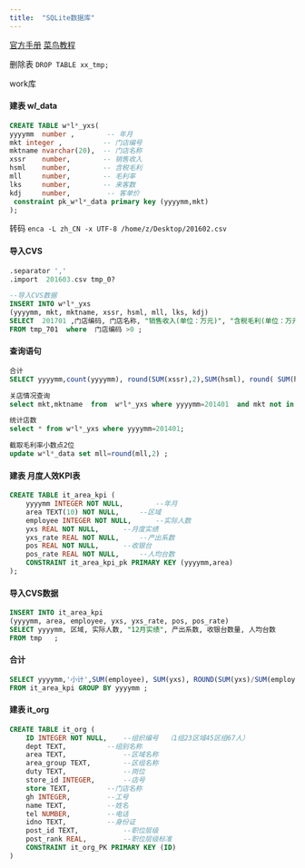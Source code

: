 ```yaml
---
title:  "SQLite数据库"
---
```




[官方手册](https://sqlite.org/cli.html)       [菜鸟教程](http://www.runoob.com/sqlite/sqlite-tutorial.html)

删除表   ```DROP TABLE xx_tmp;```

work库

#### 建表      w*l*_data

```sql
CREATE TABLE w*l*_yxs(
yyyymm  number ,        -- 年月
mkt integer ,          -- 门店编号
mktname nvarchar(20),  -- 门店名称
xssr    number,        -- 销售收入
hsml    number,        -- 含税毛利
mll     number,        -- 毛利率
lks     number,        -- 来客数
kdj     number,         -- 客单价
 constraint pk_w*l*_data primary key (yyyymm,mkt)
);
```

转码  ```enca -L zh_CN -x UTF-8 /home/z/Desktop/201602.csv```

#### 导入CVS

```sql
.separator ','
.import  201603.csv tmp_0?                   

--导入CVS数据
INSERT INTO w*l*_yxs
(yyyymm, mkt, mktname, xssr, hsml, mll, lks, kdj)
SELECT  201701 ,门店编码, 门店名称, "销售收入(单位：万元)", "含税毛利(单位：万元)", 含税毛利率, 来客数, "客单价(单位：元)"
FROM tmp_701  where  门店编码 >0 ;
```

#### 查询语句

```sql
合计
SELECT yyyymm,count(yyyymm), round(SUM(xssr),2),SUM(hsml), round( SUM(hsml)/SUM(xssr),4) ,SUM(lks),round(SUM(xssr*10000)/SUM(lks),2) FROM w*l*_yxs GROUP BY yyyymm ;

关店情况查询
select mkt,mktname  from  w*l*_yxs where yyyymm=201401  and mkt not in (select mkt from w*l*_yxs where yyyymm =201405 );

统计店数
select * from w*l*_yxs where yyyymm=201401;

截取毛利率小数点2位
update w*l*_data set mll=round(mll,2) ;    
```

#### 建表       月度人效KPI表

```sql
CREATE TABLE it_area_kpi (
	yyyymm INTEGER NOT NULL,        --年月
	area TEXT(10) NOT NULL, 	--区域
	employee INTEGER NOT NULL,      --实际人数
	yxs REAL NOT NULL,		--月度实绩
	yxs_rate REAL NOT NULL,		--产出系数	
	pos REAL NOT NULL,		--收银台
	pos_rate REAL NOT NULL,		--人均台数
	CONSTRAINT it_area_kpi_pk PRIMARY KEY (yyyymm,area)
);
```

#### 导入CVS数据

```sql
INSERT INTO it_area_kpi
(yyyymm, area, employee, yxs, yxs_rate, pos, pos_rate)
SELECT yyyymm, 区域, 实际人数, "12月实绩", 产出系数, 收银台数量, 人均台数
FROM tmp   ;
```

#### 合计

```sql
SELECT yyyymm,'小计',SUM(employee), SUM(yxs), ROUND(SUM(yxs)/SUM(employee),2), SUM(pos), ROUND(SUM(pos)/SUM(employee),2)
FROM it_area_kpi GROUP BY yyyymm ;
```

#### 建表 it_org

```sql
CREATE TABLE it_org (
	ID INTEGER NOT NULL,    --组织编号  （1组23区域45区组67人）
	dept TEXT, 			--组别名称
	area TEXT,		        --区域名称		
	area_group TEXT,		--区组名称
	duty TEXT,				--岗位
	store_id INTEGER,		--店号		
	store TEXT,			--门店名称
	gh INTEGER,			--工号
	name TEXT,			--姓名
	tel NUMBER,			--电话
	idno TEXT,			--身份证 
	post_id TEXT,   		--职位层级
	post_rank REAL,       	--职位层级标准			
	CONSTRAINT it_org_PK PRIMARY KEY (ID)
)
```